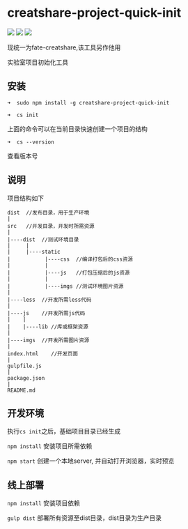 # creatshare-project-quick-init
[![](https://img.shields.io/npm/v/creatshare-project-quick-init.svg?style=flat-square)](https://www.npmjs.com/package/creatshare-project-quick-init) [![](https://img.shields.io/npm/dt/creatshare-project-quick-init.svg?style=flat-square)](https://www.npmjs.com/package/creatshare-project-quick-init) [![](https://img.shields.io/github/license/mennghao/creatshare-project-quick-init.svg?style=flat-square)](https://github.com/mennghao/creatshare-project-quick-init/blob/master/LICENSE)

现统一为fate-creatshare,该工具另作他用

实验室项目初始化工具
## 安装
```
➜  sudo npm install -g creatshare-project-quick-init
```

```
➜  cs init
```
上面的命令可以在当前目录快速创建一个项目的结构

```
➜  cs --version
```
查看版本号
## 说明
项目结构如下

```
dist  //发布目录，用于生产环境
|
src   //开发目录，开发时所需资源
|
|----dist  //测试环境目录
|     |
|     |----static
|     		|----css  //编译打包后的css资源
|     		|
|     		|----js   //打包压缩后的js资源
|     		|
|     		|----imgs //测试环境图片资源
|
|----less  //开发所需less代码
|
|----js    //开发所需js代码
|    |
|    |----lib //库或框架资源
|
|----imgs  //开发所需图片资源
|
index.html    //开发页面
|
gulpfile.js
|
package.json
|
README.md
```

## 开发环境
执行```cs init```之后，基础项目目录已经生成

```npm install``` 安装项目所需依赖

```npm start```   创建一个本地server, 并自动打开浏览器，实时预览

## 线上部署
```npm install``` 安装项目依赖

```gulp dist``` 部署所有资源至dist目录，dist目录为生产目录

